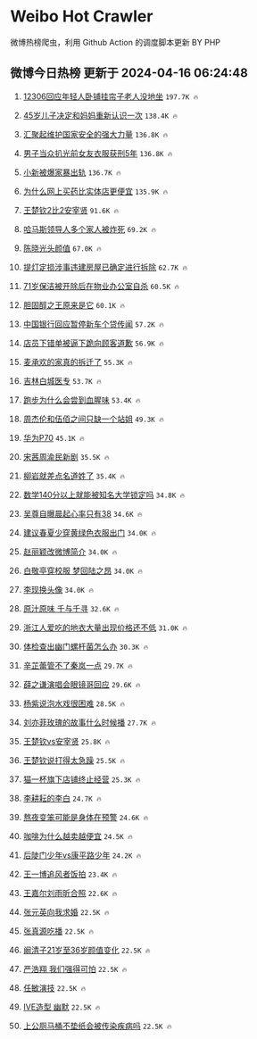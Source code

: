 # Weibo Hot Crawler 



微博热榜爬虫，利用 Github Action 的调度脚本更新 BY PHP 


## 微博今日热榜 更新于 2024-04-16 06:24:48 
1. [12306回应年轻人卧铺挂帘子老人没地坐](https://s.weibo.com/weibo?q=%2312306%E5%9B%9E%E5%BA%94%E5%B9%B4%E8%BD%BB%E4%BA%BA%E5%8D%A7%E9%93%BA%E6%8C%82%E5%B8%98%E5%AD%90%E8%80%81%E4%BA%BA%E6%B2%A1%E5%9C%B0%E5%9D%90%23&t=31&band_rank=1&Refer=top) `197.7K 🔥` 

1. [45岁儿子决定和妈妈重新认识一次](https://s.weibo.com/weibo?q=%2345%E5%B2%81%E5%84%BF%E5%AD%90%E5%86%B3%E5%AE%9A%E5%92%8C%E5%A6%88%E5%A6%88%E9%87%8D%E6%96%B0%E8%AE%A4%E8%AF%86%E4%B8%80%E6%AC%A1%23&t=31&band_rank=2&Refer=top) `138.4K 🔥` 

1. [汇聚起维护国家安全的强大力量](https://s.weibo.com/weibo?q=%23%E6%B1%87%E8%81%9A%E8%B5%B7%E7%BB%B4%E6%8A%A4%E5%9B%BD%E5%AE%B6%E5%AE%89%E5%85%A8%E7%9A%84%E5%BC%BA%E5%A4%A7%E5%8A%9B%E9%87%8F%23&t=31&band_rank=3&Refer=top) `136.8K 🔥` 

1. [男子当众扒光前女友衣服获刑5年](https://s.weibo.com/weibo?q=%23%E7%94%B7%E5%AD%90%E5%BD%93%E4%BC%97%E6%89%92%E5%85%89%E5%89%8D%E5%A5%B3%E5%8F%8B%E8%A1%A3%E6%9C%8D%E8%8E%B7%E5%88%915%E5%B9%B4%23&t=31&band_rank=4&Refer=top) `136.8K 🔥` 

1. [小新被爆家暴出轨](https://s.weibo.com/weibo?q=%23%E5%B0%8F%E6%96%B0%E8%A2%AB%E7%88%86%E5%AE%B6%E6%9A%B4%E5%87%BA%E8%BD%A8%23&t=31&band_rank=5&Refer=top) `136.7K 🔥` 

1. [为什么网上买药比实体店更便宜](https://s.weibo.com/weibo?q=%23%E4%B8%BA%E4%BB%80%E4%B9%88%E7%BD%91%E4%B8%8A%E4%B9%B0%E8%8D%AF%E6%AF%94%E5%AE%9E%E4%BD%93%E5%BA%97%E6%9B%B4%E4%BE%BF%E5%AE%9C%23&t=31&band_rank=6&Refer=top) `135.9K 🔥` 

1. [王楚钦2比2安宰贤](https://s.weibo.com/weibo?q=%23%E7%8E%8B%E6%A5%9A%E9%92%A62%E6%AF%942%E5%AE%89%E5%AE%B0%E8%B4%A4%23&t=31&band_rank=7&Refer=top) `91.6K 🔥` 

1. [哈马斯领导人多个家人被炸死](https://s.weibo.com/weibo?q=%23%E5%93%88%E9%A9%AC%E6%96%AF%E9%A2%86%E5%AF%BC%E4%BA%BA%E5%A4%9A%E4%B8%AA%E5%AE%B6%E4%BA%BA%E8%A2%AB%E7%82%B8%E6%AD%BB%23&t=31&band_rank=8&Refer=top) `69.2K 🔥` 

1. [陈晓光头颜值](https://s.weibo.com/weibo?q=%23%E9%99%88%E6%99%93%E5%85%89%E5%A4%B4%E9%A2%9C%E5%80%BC%23&t=31&band_rank=9&Refer=top) `67.0K 🔥` 

1. [提灯定损涉事违建房屋已确定进行拆除](https://s.weibo.com/weibo?q=%23%E6%8F%90%E7%81%AF%E5%AE%9A%E6%8D%9F%E6%B6%89%E4%BA%8B%E8%BF%9D%E5%BB%BA%E6%88%BF%E5%B1%8B%E5%B7%B2%E7%A1%AE%E5%AE%9A%E8%BF%9B%E8%A1%8C%E6%8B%86%E9%99%A4%23&t=31&band_rank=10&Refer=top) `62.7K 🔥` 

1. [71岁保洁被开除后在物业办公室自杀](https://s.weibo.com/weibo?q=%2371%E5%B2%81%E4%BF%9D%E6%B4%81%E8%A2%AB%E5%BC%80%E9%99%A4%E5%90%8E%E5%9C%A8%E7%89%A9%E4%B8%9A%E5%8A%9E%E5%85%AC%E5%AE%A4%E8%87%AA%E6%9D%80%23&t=31&band_rank=11&Refer=top) `60.5K 🔥` 

1. [胆固醇之王原来是它](https://s.weibo.com/weibo?q=%23%E8%83%86%E5%9B%BA%E9%86%87%E4%B9%8B%E7%8E%8B%E5%8E%9F%E6%9D%A5%E6%98%AF%E5%AE%83%23&t=31&band_rank=12&Refer=top) `60.1K 🔥` 

1. [中国银行回应暂停新车个贷传闻](https://s.weibo.com/weibo?q=%23%E4%B8%AD%E5%9B%BD%E9%93%B6%E8%A1%8C%E5%9B%9E%E5%BA%94%E6%9A%82%E5%81%9C%E6%96%B0%E8%BD%A6%E4%B8%AA%E8%B4%B7%E4%BC%A0%E9%97%BB%23&t=31&band_rank=13&Refer=top) `57.2K 🔥` 

1. [店员下错单被逼下跪向顾客道歉](https://s.weibo.com/weibo?q=%23%E5%BA%97%E5%91%98%E4%B8%8B%E9%94%99%E5%8D%95%E8%A2%AB%E9%80%BC%E4%B8%8B%E8%B7%AA%E5%90%91%E9%A1%BE%E5%AE%A2%E9%81%93%E6%AD%89%23&t=31&band_rank=14&Refer=top) `56.9K 🔥` 

1. [麦承欢的家真的拆迁了](https://s.weibo.com/weibo?q=%23%E9%BA%A6%E6%89%BF%E6%AC%A2%E7%9A%84%E5%AE%B6%E7%9C%9F%E7%9A%84%E6%8B%86%E8%BF%81%E4%BA%86%23&t=31&band_rank=15&Refer=top) `55.3K 🔥` 

1. [吉林白城医专](https://s.weibo.com/weibo?q=%E5%90%89%E6%9E%97%E7%99%BD%E5%9F%8E%E5%8C%BB%E4%B8%93&t=31&band_rank=16&Refer=top) `53.7K 🔥` 

1. [跑步为什么会尝到血腥味](https://s.weibo.com/weibo?q=%E8%B7%91%E6%AD%A5%E4%B8%BA%E4%BB%80%E4%B9%88%E4%BC%9A%E5%B0%9D%E5%88%B0%E8%A1%80%E8%85%A5%E5%91%B3&t=31&band_rank=17&Refer=top) `53.4K 🔥` 

1. [周杰伦和伍佰之间只缺一个站姐](https://s.weibo.com/weibo?q=%E5%91%A8%E6%9D%B0%E4%BC%A6%E5%92%8C%E4%BC%8D%E4%BD%B0%E4%B9%8B%E9%97%B4%E5%8F%AA%E7%BC%BA%E4%B8%80%E4%B8%AA%E7%AB%99%E5%A7%90&t=31&band_rank=18&Refer=top) `49.3K 🔥` 

1. [华为P70](https://s.weibo.com/weibo?q=%E5%8D%8E%E4%B8%BAP70&t=31&band_rank=19&Refer=top) `45.1K 🔥` 

1. [宋茜周渝民新剧](https://s.weibo.com/weibo?q=%E5%AE%8B%E8%8C%9C%E5%91%A8%E6%B8%9D%E6%B0%91%E6%96%B0%E5%89%A7&t=31&band_rank=20&Refer=top) `35.5K 🔥` 

1. [柳岩就差点名道姓了](https://s.weibo.com/weibo?q=%E6%9F%B3%E5%B2%A9%E5%B0%B1%E5%B7%AE%E7%82%B9%E5%90%8D%E9%81%93%E5%A7%93%E4%BA%86&t=31&band_rank=21&Refer=top) `35.4K 🔥` 

1. [数学140分以上就能被知名大学锁定吗](https://s.weibo.com/weibo?q=%23%E6%95%B0%E5%AD%A6140%E5%88%86%E4%BB%A5%E4%B8%8A%E5%B0%B1%E8%83%BD%E8%A2%AB%E7%9F%A5%E5%90%8D%E5%A4%A7%E5%AD%A6%E9%94%81%E5%AE%9A%E5%90%97%23&t=31&band_rank=22&Refer=top) `34.8K 🔥` 

1. [吴尊自曝晨起心率只有38](https://s.weibo.com/weibo?q=%23%E5%90%B4%E5%B0%8A%E8%87%AA%E6%9B%9D%E6%99%A8%E8%B5%B7%E5%BF%83%E7%8E%87%E5%8F%AA%E6%9C%8938%23&t=31&band_rank=23&Refer=top) `34.6K 🔥` 

1. [建议春夏少穿黄绿色衣服出门](https://s.weibo.com/weibo?q=%23%E5%BB%BA%E8%AE%AE%E6%98%A5%E5%A4%8F%E5%B0%91%E7%A9%BF%E9%BB%84%E7%BB%BF%E8%89%B2%E8%A1%A3%E6%9C%8D%E5%87%BA%E9%97%A8%23&t=31&band_rank=24&Refer=top) `34.0K 🔥` 

1. [赵丽颖改微博简介](https://s.weibo.com/weibo?q=%23%E8%B5%B5%E4%B8%BD%E9%A2%96%E6%94%B9%E5%BE%AE%E5%8D%9A%E7%AE%80%E4%BB%8B%23&t=31&band_rank=25&Refer=top) `34.0K 🔥` 

1. [白敬亭穿校服 梦回陆之昂](https://s.weibo.com/weibo?q=%E7%99%BD%E6%95%AC%E4%BA%AD%E7%A9%BF%E6%A0%A1%E6%9C%8D%20%E6%A2%A6%E5%9B%9E%E9%99%86%E4%B9%8B%E6%98%82&t=31&band_rank=26&Refer=top) `34.0K 🔥` 

1. [李现换头像](https://s.weibo.com/weibo?q=%E6%9D%8E%E7%8E%B0%E6%8D%A2%E5%A4%B4%E5%83%8F&t=31&band_rank=27&Refer=top) `34.0K 🔥` 

1. [原汁原味 千与千寻](https://s.weibo.com/weibo?q=%E5%8E%9F%E6%B1%81%E5%8E%9F%E5%91%B3%20%E5%8D%83%E4%B8%8E%E5%8D%83%E5%AF%BB&t=31&band_rank=28&Refer=top) `32.6K 🔥` 

1. [浙江人爱吃的地衣大量出现价格还不低](https://s.weibo.com/weibo?q=%23%E6%B5%99%E6%B1%9F%E4%BA%BA%E7%88%B1%E5%90%83%E7%9A%84%E5%9C%B0%E8%A1%A3%E5%A4%A7%E9%87%8F%E5%87%BA%E7%8E%B0%E4%BB%B7%E6%A0%BC%E8%BF%98%E4%B8%8D%E4%BD%8E%23&t=31&band_rank=29&Refer=top) `31.0K 🔥` 

1. [体检查出幽门螺杆菌怎么办](https://s.weibo.com/weibo?q=%23%E4%BD%93%E6%A3%80%E6%9F%A5%E5%87%BA%E5%B9%BD%E9%97%A8%E8%9E%BA%E6%9D%86%E8%8F%8C%E6%80%8E%E4%B9%88%E5%8A%9E%23&t=31&band_rank=30&Refer=top) `30.3K 🔥` 

1. [辛芷蕾管不了秦岚一点](https://s.weibo.com/weibo?q=%23%E8%BE%9B%E8%8A%B7%E8%95%BE%E7%AE%A1%E4%B8%8D%E4%BA%86%E7%A7%A6%E5%B2%9A%E4%B8%80%E7%82%B9%23&t=31&band_rank=31&Refer=top) `29.7K 🔥` 

1. [薛之谦演唱会眼镜哥回应](https://s.weibo.com/weibo?q=%23%E8%96%9B%E4%B9%8B%E8%B0%A6%E6%BC%94%E5%94%B1%E4%BC%9A%E7%9C%BC%E9%95%9C%E5%93%A5%E5%9B%9E%E5%BA%94%23&t=31&band_rank=32&Refer=top) `29.6K 🔥` 

1. [杨紫说泡水戏很困难](https://s.weibo.com/weibo?q=%23%E6%9D%A8%E7%B4%AB%E8%AF%B4%E6%B3%A1%E6%B0%B4%E6%88%8F%E5%BE%88%E5%9B%B0%E9%9A%BE%23&t=31&band_rank=33&Refer=top) `28.5K 🔥` 

1. [刘亦菲玫瑰的故事什么时候播](https://s.weibo.com/weibo?q=%E5%88%98%E4%BA%A6%E8%8F%B2%E7%8E%AB%E7%91%B0%E7%9A%84%E6%95%85%E4%BA%8B%E4%BB%80%E4%B9%88%E6%97%B6%E5%80%99%E6%92%AD&t=31&band_rank=34&Refer=top) `27.7K 🔥` 

1. [王楚钦vs安宰贤](https://s.weibo.com/weibo?q=%E7%8E%8B%E6%A5%9A%E9%92%A6vs%E5%AE%89%E5%AE%B0%E8%B4%A4&t=31&band_rank=35&Refer=top) `25.8K 🔥` 

1. [王楚钦说打得太急躁](https://s.weibo.com/weibo?q=%23%E7%8E%8B%E6%A5%9A%E9%92%A6%E8%AF%B4%E6%89%93%E5%BE%97%E5%A4%AA%E6%80%A5%E8%BA%81%23&t=31&band_rank=36&Refer=top) `25.5K 🔥` 

1. [猫一杯旗下店铺终止经营](https://s.weibo.com/weibo?q=%23%E7%8C%AB%E4%B8%80%E6%9D%AF%E6%97%97%E4%B8%8B%E5%BA%97%E9%93%BA%E7%BB%88%E6%AD%A2%E7%BB%8F%E8%90%A5%23&t=31&band_rank=37&Refer=top) `25.3K 🔥` 

1. [李耕耘的李白](https://s.weibo.com/weibo?q=%E6%9D%8E%E8%80%95%E8%80%98%E7%9A%84%E6%9D%8E%E7%99%BD&t=31&band_rank=38&Refer=top) `24.7K 🔥` 

1. [熬夜变笨可能是身体在预警](https://s.weibo.com/weibo?q=%23%E7%86%AC%E5%A4%9C%E5%8F%98%E7%AC%A8%E5%8F%AF%E8%83%BD%E6%98%AF%E8%BA%AB%E4%BD%93%E5%9C%A8%E9%A2%84%E8%AD%A6%23&t=31&band_rank=39&Refer=top) `24.6K 🔥` 

1. [咖啡为什么越卖越便宜](https://s.weibo.com/weibo?q=%23%E5%92%96%E5%95%A1%E4%B8%BA%E4%BB%80%E4%B9%88%E8%B6%8A%E5%8D%96%E8%B6%8A%E4%BE%BF%E5%AE%9C%23&t=31&band_rank=40&Refer=top) `24.5K 🔥` 

1. [后陡门少年vs康平路少年](https://s.weibo.com/weibo?q=%23%E5%90%8E%E9%99%A1%E9%97%A8%E5%B0%91%E5%B9%B4vs%E5%BA%B7%E5%B9%B3%E8%B7%AF%E5%B0%91%E5%B9%B4%23&t=31&band_rank=41&Refer=top) `24.2K 🔥` 

1. [王一博追风者饭拍](https://s.weibo.com/weibo?q=%23%E7%8E%8B%E4%B8%80%E5%8D%9A%E8%BF%BD%E9%A3%8E%E8%80%85%E9%A5%AD%E6%8B%8D%23&t=31&band_rank=42&Refer=top) `23.4K 🔥` 

1. [王嘉尔刘雨昕合照](https://s.weibo.com/weibo?q=%23%E7%8E%8B%E5%98%89%E5%B0%94%E5%88%98%E9%9B%A8%E6%98%95%E5%90%88%E7%85%A7%23&t=31&band_rank=43&Refer=top) `22.6K 🔥` 

1. [张元英向我求婚](https://s.weibo.com/weibo?q=%E5%BC%A0%E5%85%83%E8%8B%B1%E5%90%91%E6%88%91%E6%B1%82%E5%A9%9A&t=31&band_rank=44&Refer=top) `22.5K 🔥` 

1. [张真源吃播](https://s.weibo.com/weibo?q=%E5%BC%A0%E7%9C%9F%E6%BA%90%E5%90%83%E6%92%AD&t=31&band_rank=45&Refer=top) `22.5K 🔥` 

1. [阚清子21岁至36岁颜值变化](https://s.weibo.com/weibo?q=%23%E9%98%9A%E6%B8%85%E5%AD%9021%E5%B2%81%E8%87%B336%E5%B2%81%E9%A2%9C%E5%80%BC%E5%8F%98%E5%8C%96%23&t=31&band_rank=46&Refer=top) `22.5K 🔥` 

1. [严浩翔 我们强得可怕](https://s.weibo.com/weibo?q=%E4%B8%A5%E6%B5%A9%E7%BF%94%20%E6%88%91%E4%BB%AC%E5%BC%BA%E5%BE%97%E5%8F%AF%E6%80%95&t=31&band_rank=47&Refer=top) `22.5K 🔥` 

1. [任敏演技](https://s.weibo.com/weibo?q=%E4%BB%BB%E6%95%8F%E6%BC%94%E6%8A%80&t=31&band_rank=48&Refer=top) `22.5K 🔥` 

1. [IVE造型 幽默](https://s.weibo.com/weibo?q=IVE%E9%80%A0%E5%9E%8B%20%E5%B9%BD%E9%BB%98&t=31&band_rank=49&Refer=top) `22.5K 🔥` 

1. [上公厕马桶不垫纸会被传染疾病吗](https://s.weibo.com/weibo?q=%23%E4%B8%8A%E5%85%AC%E5%8E%95%E9%A9%AC%E6%A1%B6%E4%B8%8D%E5%9E%AB%E7%BA%B8%E4%BC%9A%E8%A2%AB%E4%BC%A0%E6%9F%93%E7%96%BE%E7%97%85%E5%90%97%23&t=31&band_rank=50&Refer=top) `22.5K 🔥` 

